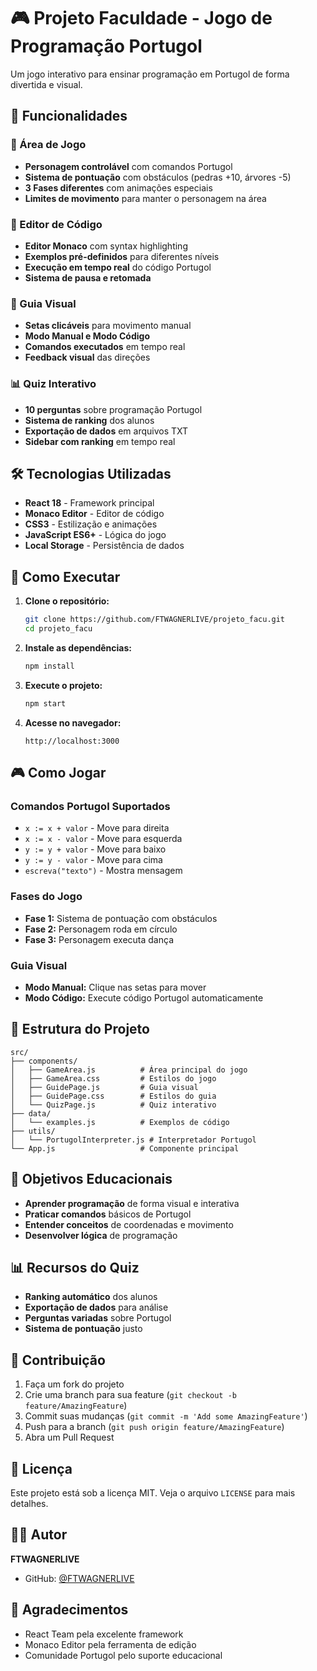 # 🎮 Projeto Faculdade - Jogo de Programação Portugol

Um jogo interativo para ensinar programação em Portugol de forma divertida e visual.

## 🚀 Funcionalidades

### 🎯 Área de Jogo
- **Personagem controlável** com comandos Portugol
- **Sistema de pontuação** com obstáculos (pedras +10, árvores -5)
- **3 Fases diferentes** com animações especiais
- **Limites de movimento** para manter o personagem na área

### 📝 Editor de Código
- **Editor Monaco** com syntax highlighting
- **Exemplos pré-definidos** para diferentes níveis
- **Execução em tempo real** do código Portugol
- **Sistema de pausa e retomada**

### 🎯 Guia Visual
- **Setas clicáveis** para movimento manual
- **Modo Manual e Modo Código**
- **Comandos executados** em tempo real
- **Feedback visual** das direções

### 📊 Quiz Interativo
- **10 perguntas** sobre programação Portugol
- **Sistema de ranking** dos alunos
- **Exportação de dados** em arquivos TXT
- **Sidebar com ranking** em tempo real

## 🛠️ Tecnologias Utilizadas

- **React 18** - Framework principal
- **Monaco Editor** - Editor de código
- **CSS3** - Estilização e animações
- **JavaScript ES6+** - Lógica do jogo
- **Local Storage** - Persistência de dados

## 🚀 Como Executar

1. **Clone o repositório:**
   ```bash
   git clone https://github.com/FTWAGNERLIVE/projeto_facu.git
   cd projeto_facu
   ```

2. **Instale as dependências:**
   ```bash
   npm install
   ```

3. **Execute o projeto:**
   ```bash
   npm start
   ```

4. **Acesse no navegador:**
   ```
   http://localhost:3000
   ```

## 🎮 Como Jogar

### Comandos Portugol Suportados
- `x := x + valor` - Move para direita
- `x := x - valor` - Move para esquerda  
- `y := y + valor` - Move para baixo
- `y := y - valor` - Move para cima
- `escreva("texto")` - Mostra mensagem

### Fases do Jogo
- **Fase 1:** Sistema de pontuação com obstáculos
- **Fase 2:** Personagem roda em círculo
- **Fase 3:** Personagem executa dança

### Guia Visual
- **Modo Manual:** Clique nas setas para mover
- **Modo Código:** Execute código Portugol automaticamente

## 📁 Estrutura do Projeto

```
src/
├── components/
│   ├── GameArea.js          # Área principal do jogo
│   ├── GameArea.css         # Estilos do jogo
│   ├── GuidePage.js         # Guia visual
│   ├── GuidePage.css        # Estilos do guia
│   └── QuizPage.js          # Quiz interativo
├── data/
│   └── examples.js          # Exemplos de código
├── utils/
│   └── PortugolInterpreter.js # Interpretador Portugol
└── App.js                   # Componente principal
```

## 🎯 Objetivos Educacionais

- **Aprender programação** de forma visual e interativa
- **Praticar comandos** básicos de Portugol
- **Entender conceitos** de coordenadas e movimento
- **Desenvolver lógica** de programação

## 📊 Recursos do Quiz

- **Ranking automático** dos alunos
- **Exportação de dados** para análise
- **Perguntas variadas** sobre Portugol
- **Sistema de pontuação** justo

## 🤝 Contribuição

1. Faça um fork do projeto
2. Crie uma branch para sua feature (`git checkout -b feature/AmazingFeature`)
3. Commit suas mudanças (`git commit -m 'Add some AmazingFeature'`)
4. Push para a branch (`git push origin feature/AmazingFeature`)
5. Abra um Pull Request

## 📝 Licença

Este projeto está sob a licença MIT. Veja o arquivo `LICENSE` para mais detalhes.

## 👨‍💻 Autor

**FTWAGNERLIVE**
- GitHub: [@FTWAGNERLIVE](https://github.com/FTWAGNERLIVE)

## 🙏 Agradecimentos

- React Team pela excelente framework
- Monaco Editor pela ferramenta de edição
- Comunidade Portugol pelo suporte educacional